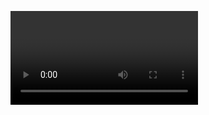 <video id="videoElement" autoplay="true"></video>
<script src="https://cdn.jsdelivr.net/npm/@tensorflow/tfjs"></script>
<script src="https://cdn.jsdelivr.net/npm/@tensorflow-models/posenet"></script>

<script>

  var video = document.querySelector("#video");
  if (navigator.mediaDevices.getUserMedia) {       
       navigator.mediaDevices.getUserMedia({video: true})
       .then(function(stream) {
            console.log('Attaching video stream to the video element');
            video.srcObject = stream;
       })
       .catch(function(error) {
            console.log("Couldn't attach the video stream. Caught following error", error);
       });
  }

      function captureImage(video) {
        var scale = 1;
       var canvas = document.createElement("canvas");
        canvas.width = video.videoWidth * scale;
        canvas.height = video.videoHeight * scale;
        canvas.getContext('2d').drawImage(video, 0, 0, canvas.width, canvas.height);
        document.getElementById('div-image').innerHTML = '';
        document.getElementById('div-image').appendChild(canvas);

        return canvas.toDataURL('image/jpeg');
      }

  const net = await posenet.load();
  var image = captureImage(video);
  const pose = await net.estimateSinglePose(image, {
    flipHorizontal: false
  });

</script>

